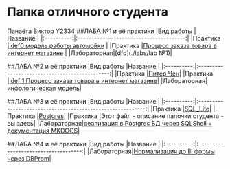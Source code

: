# Папка отличного студента
Панаёта Виктор Y2334
##ЛАБА №1 и её практики
|Вид работы  |Название                                 |
|:----------:|:---------------------------------------:|
|Практика    |[idef0 модель работы автомойки](./prac/1.1)   |
|Практика    |[Процесс заказа товара в интернет магазине](./prac/1.2)   |
|Лабораторная|[dfd](./labs/lab №1)|


##ЛАБА №2 и её практики
|Вид работы  |Название                                         |
|:----------:|:----------------------------------------------:|
|Практика    |[Питер Чен](./prac/2.1)|
|Практика    |[idef 1 Процесс заказа товара в интернет магазине](./prac/2.2)|
|Лабораторная|[инфологическая модель](./labs/lab_№2)|


##ЛАБА №3 и её практики
|Вид работы  |Название                                                     |
|:----------:|:-----------------------------------------------------------:|
|Практика    |[SQL_Lite](./prac/3.1)|
|Практика    |[Postgres](./prac/3.2)|
|Практика    |Этот файл - описание папочки студента - вы здесь|
|Лабораторная|[реализация в Postgres БД через SQLShell + документация MKDOCS](./labs/lab_№4)|


##ЛАБА №4 и её практики
|Вид работы  |Название                              |
|:----------:|:------------------------------------:|
|Лабораторная|[Нормализация до III формы через DBProm](./labs/lab_№4)|

